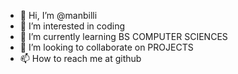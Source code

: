 - 👋 Hi, I’m @manbilli
- 👀 I’m interested in coding
- 🌱 I’m currently learning BS COMPUTER SCIENCES
- 💞️ I’m looking to collaborate on PROJECTS
- 📫 How to reach me at github
